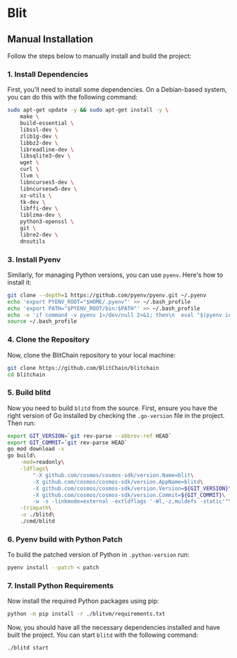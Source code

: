 # Blit

Manual Installation
-------------------

Follow the steps below to manually install and build the project:

### 1\. Install Dependencies

First, you'll need to install some dependencies. On a Debian-based system, you can do this with the following command:

```bash
sudo apt-get update -y && sudo apt-get install -y \
    make \
    build-essential \
    libssl-dev \
    zlib1g-dev \
    libbz2-dev \
    libreadline-dev \
    libsqlite3-dev \
    wget \
    curl \
    llvm \
    libncurses5-dev \
    libncursesw5-dev \
    xz-utils \
    tk-dev \
    libffi-dev \
    liblzma-dev \
    python3-openssl \
    git \
	libre2-dev \
    dnsutils
```


### 3\. Install Pyenv

Similarly, for managing Python versions, you can use `pyenv`. Here's how to install it:

```bash
git clone --depth=1 https://github.com/pyenv/pyenv.git ~/.pyenv
echo 'export PYENV_ROOT="$HOME/.pyenv"' >> ~/.bash_profile
echo 'export PATH="$PYENV_ROOT/bin:$PATH"' >> ~/.bash_profile
echo -e 'if command -v pyenv 1>/dev/null 2>&1; then\n  eval "$(pyenv init -)"\nfi' >> ~/.bash_profile
source ~/.bash_profile
```

### 4\. Clone the Repository

Now, clone the BlitChain repository to your local machine:

```bash
git clone https://github.com/BlitChain/blitchain
cd blitchain
```

### 5\. Build blitd

Now you need to build `blitd` from the source. First, ensure you have the right version of Go installed by checking the `.go-version` file in the project. Then run:

```bash
export GIT_VERSION=`git rev-parse --abbrev-ref HEAD`
export GIT_COMMIT=`git rev-parse HEAD`
go mod download -x
go build\
    -mod=readonly\
    -ldflags\
        "-X github.com/cosmos/cosmos-sdk/version.Name=blit\
        -X github.com/cosmos/cosmos-sdk/version.AppName=blitd\
        -X github.com/cosmos/cosmos-sdk/version.Version=${GIT_VERSION}\
        -X github.com/cosmos/cosmos-sdk/version.Commit=${GIT_COMMIT}\
        -w -s -linkmode=external -extldflags '-Wl,-z,muldefs -static'"\
    -trimpath\
    -o ./blitd\
    ./cmd/blitd
```

### 6\. Pyenv build with Python Patch

To build the patched version of Python in `.python-version` run:

```bash
pyenv install --patch < patch
```

### 7\. Install Python Requirements

Now install the required Python packages using pip:


```bash
python -m pip install -r ./blitvm/requirements.txt
```

Now, you should have all the necessary dependencies installed and have built the project. You can start `blitd` with the following command:


```bash
./blitd start
```

